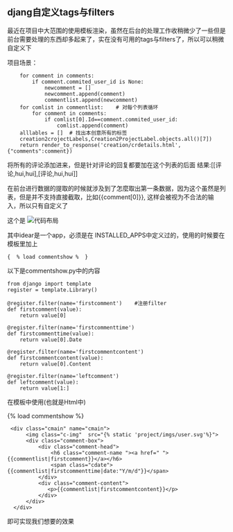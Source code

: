 ## djang自定义tags与filters
最近在项目中大范围的使用模板渲染，虽然在后台的处理工作收稍微少了一些但是前台需要处理的东西却多起来了，实在没有可用的tags与filters了，所以可以稍微自定义下

项目场景：

        for comment in comments:   
            if comment.commited_user_id is None:
                newcomment = []
                newcomment.append(comment)
                commentlist.append(newcomment)
        for comlist in commentlist:    # 对每个列表循环
            for comment in comments:
                if comlist[0].Id==comment.commited_user_id:
                    comlist.append(comment)
        alllables = []  # 找出本创意所有的标签
        creation2crojectLabels,Creation2ProjectLabel.objects.all()[7])
        return render_to_response('creation/crdetails.html',{"comments":comment})


 将所有的评论添加进来，但是针对评论的回复都要加在这个列表的后面 
  结果:[[评论,hui,hui],[评论,hui,hui]]

  在前台进行数据的提取的时候就涉及到了怎麼取出第一条数据，因为这个虽然是列表，但是并不支持直接截取，比如{{comment[0]}}, 这样会被视为不合法的输入，所以只有自定义了

  这个是 ![代码布局](https://i.loli.net/2017/10/29/59f52aa9b7206.png)

  其中idear是一个app，必须是在 INSTALLED_APPS中定义过的，使用的时候要在模板里加上

```
{  % load commentshow %  }
```

以下是commentshow.py中的内容

    from django import template
    register = template.Library()

    @register.filter(name='firstcomment')    #注册filter
    def firstcomment(value):
        return value[0]

    @register.filter(name='firstcommenttime')
    def firstcommenttime(value):
        return value[0].Date

    @register.filter(name='firstcommentcontent')
    def firstcommentcontent(value):
        return value[0].Content

    @register.filter(name='leftcomment')
    def leftcomment(value):
        return value[1:]


在模板中使用(也就是Html中)


{% load commentshow %}

     <div class="cmain" name="cmain">
          <img class="c-img"  src="{% static 'project/imgs/user.svg'%}">
          <div class="comment-box">
              <div class="comment-head">
                  <h6 class="comment-name "><a href=" ">{{commentlist|firstcomment}}</a></h6>
                  <span class="cdate">{{commentlist|firstcommenttime|date:"Y/m/d"}}</span>
              </div>
              <div class="comment-content">
                 <p>{{commentlist|firstcommentcontent}}</p>
              </div>
          </div>
      </div>


即可实现我们想要的效果